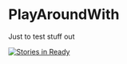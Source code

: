 # PlayAroundWith
Just to test stuff out

[![Stories in Ready](https://badge.waffle.io/QualiNext/devbox-server.png?label=ready&title=Ready)](https://waffle.io/QualiNext/devbox-server)
